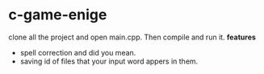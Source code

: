 # c-game-enige

clone all the project and open main.cpp. Then compile and run it.
**features**
* spell correction and did you mean.
* saving id of files that your input word appers in them.
